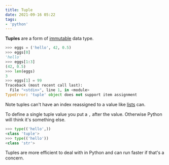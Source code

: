 ```yaml
---
title: Tuple
date: 2021-09-16 05:22
tags:
- 'python'
---
```


**Tuples** are a form of [immutable](20210916051931-immutable-data-type.md) data
type.

```python
>>> eggs = ('hello', 42, 0.5)
>>> eggs[0]
'hello'
>>> eggs[1:3]
(42, 0.5)
>>> len(eggs)
3
>>> eggs[1] = 99
Traceback (most recent call last):
  File "<stdin>", line 1, in <module>
TypeError: 'tuple' object does not support item assignment
```

Note tuples can't have an index reassigned to a value like [lists](20210913183709-list.md)
can.

To define a single tuple value you put a `,` after the value. Otherwise Python
will think it's something else.

```python
>>> type(('hello',))
<class 'tuple'>
>>> type(('hello'))
<class 'str'>
```

Tuples are more efficient to deal with in Python and can run faster if that's a
concern.
